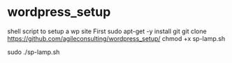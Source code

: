 # wordpress_setup
shell script to setup a wp site
First
sudo apt-get -y install git
git clone https://github.com/agileconsulting/wordpress_setup/
chmod +x sp-lamp.sh

 sudo ./sp-lamp.sh
